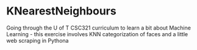 # KNearestNeighbours
Going through the U of T CSC321 curriculum to learn a bit about Machine Learning - this exercise involves KNN categorization of faces and a little web scraping in Pythona 
